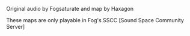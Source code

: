 Original audio by Fogsaturate and map by Haxagon

These maps are only playable in Fog's SSCC [Sound Space Community Server]

